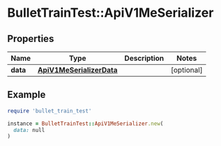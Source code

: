 # BulletTrainTest::ApiV1MeSerializer

## Properties

| Name | Type | Description | Notes |
| ---- | ---- | ----------- | ----- |
| **data** | [**ApiV1MeSerializerData**](ApiV1MeSerializerData.md) |  | [optional] |

## Example

```ruby
require 'bullet_train_test'

instance = BulletTrainTest::ApiV1MeSerializer.new(
  data: null
)
```

